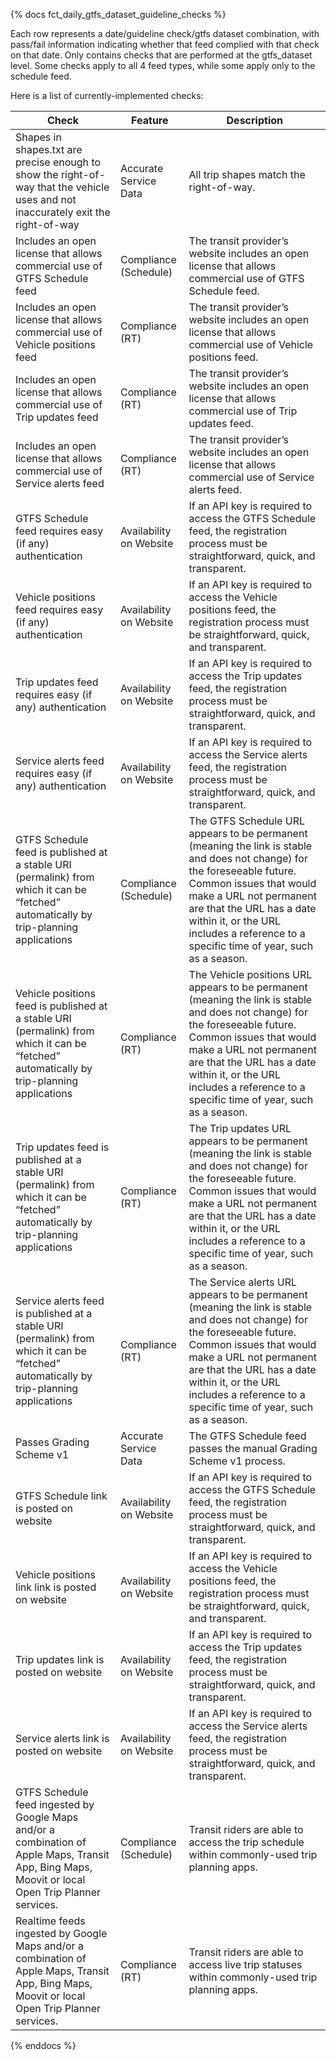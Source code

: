 {% docs fct_daily_gtfs_dataset_guideline_checks %}

Each row represents a date/guideline check/gtfs dataset combination, with pass/fail information indicating whether that feed complied with that check on that date. Only contains checks that are performed at the gtfs_dataset level. Some checks apply to all 4 feed types, while some apply only to the schedule feed.

Here is a list of currently-implemented checks:

| Check                                                                                                                                              | Feature                 | Description                                                                                                                                                                                                                                                                                           |
| -------------------------------------------------------------------------------------------------------------------------------------------------- | ----------------------- | ----------------------------------------------------------------------------------------------------------------------------------------------------------------------------------------------------------------------------------------------------------------------------------------------------- |
| Shapes in shapes.txt are precise enough to show the right-of-way that the vehicle uses and not inaccurately exit the right-of-way                  | Accurate Service Data   | All trip shapes match the right-of-way.                                                                                                                                                                                                                                                               |
| Includes an open license that allows commercial use of GTFS Schedule feed                                                                          | Compliance (Schedule)   | The transit provider’s website includes an open license that allows commercial use of GTFS Schedule feed.                                                                                                                                                                                             |
| Includes an open license that allows commercial use of Vehicle positions feed                                                                      | Compliance (RT)         | The transit provider’s website includes an open license that allows commercial use of Vehicle positions feed.                                                                                                                                                                                         |
| Includes an open license that allows commercial use of Trip updates feed                                                                           | Compliance (RT)         | The transit provider’s website includes an open license that allows commercial use of Trip updates feed.                                                                                                                                                                                              |
| Includes an open license that allows commercial use of Service alerts feed                                                                         | Compliance (RT)         | The transit provider’s website includes an open license that allows commercial use of Service alerts feed.                                                                                                                                                                                            |
| GTFS Schedule feed requires easy (if any) authentication                                                                                           | Availability on Website | If an API key is required to access the GTFS Schedule feed, the registration process must be straightforward, quick, and transparent.                                                                                                                                                                 |
| Vehicle positions feed requires easy (if any) authentication                                                                                       | Availability on Website | If an API key is required to access the Vehicle positions feed, the registration process must be straightforward, quick, and transparent.                                                                                                                                                             |
| Trip updates feed requires easy (if any) authentication                                                                                            | Availability on Website | If an API key is required to access the Trip updates feed, the registration process must be straightforward, quick, and transparent.                                                                                                                                                                  |
| Service alerts feed requires easy (if any) authentication                                                                                          | Availability on Website | If an API key is required to access the Service alerts feed, the registration process must be straightforward, quick, and transparent.                                                                                                                                                                |
| GTFS Schedule feed is published at a stable URI (permalink) from which it can be “fetched” automatically by trip-planning applications             | Compliance (Schedule)   | The GTFS Schedule URL appears to be permanent (meaning the link is stable and does not change) for the foreseeable future. Common issues that would make a URL not permanent are that the URL has a date within it, or the URL includes a reference to a specific time of year, such as a season.     |
| Vehicle positions feed is published at a stable URI (permalink) from which it can be “fetched” automatically by trip-planning applications         | Compliance (RT)         | The Vehicle positions URL appears to be permanent (meaning the link is stable and does not change) for the foreseeable future. Common issues that would make a URL not permanent are that the URL has a date within it, or the URL includes a reference to a specific time of year, such as a season. |
| Trip updates feed is published at a stable URI (permalink) from which it can be “fetched” automatically by trip-planning applications              | Compliance (RT)         | The Trip updates URL appears to be permanent (meaning the link is stable and does not change) for the foreseeable future. Common issues that would make a URL not permanent are that the URL has a date within it, or the URL includes a reference to a specific time of year, such as a season.      |
| Service alerts feed is published at a stable URI (permalink) from which it can be “fetched” automatically by trip-planning applications            | Compliance (RT)         | The Service alerts URL appears to be permanent (meaning the link is stable and does not change) for the foreseeable future. Common issues that would make a URL not permanent are that the URL has a date within it, or the URL includes a reference to a specific time of year, such as a season.    |
| Passes Grading Scheme v1                                                                                                                           | Accurate Service Data   | The GTFS Schedule feed passes the manual Grading Scheme v1 process.                                                                                                                                                                                                                                   |
| GTFS Schedule link is posted on website                                                                                                            | Availability on Website | If an API key is required to access the GTFS Schedule feed, the registration process must be straightforward, quick, and transparent.                                                                                                                                                                 |
| Vehicle positions link link is posted on website                                                                                                   | Availability on Website | If an API key is required to access the Vehicle positions feed, the registration process must be straightforward, quick, and transparent.                                                                                                                                                             |
| Trip updates link is posted on website                                                                                                             | Availability on Website | If an API key is required to access the Trip updates feed, the registration process must be straightforward, quick, and transparent.                                                                                                                                                                  |
| Service alerts link is posted on website                                                                                                           | Availability on Website | If an API key is required to access the Service alerts feed, the registration process must be straightforward, quick, and transparent.                                                                                                                                                                |
| GTFS Schedule feed ingested by Google Maps and/or a combination of Apple Maps, Transit App, Bing Maps, Moovit or local Open Trip Planner services. | Compliance (Schedule)   | Transit riders are able to access the trip schedule within commonly-used trip planning apps.                                                                                                                                                                                                          |
| Realtime feeds ingested by Google Maps and/or a combination of Apple Maps, Transit App, Bing Maps, Moovit or local Open Trip Planner services.     | Compliance (RT)         | Transit riders are able to access live trip statuses within commonly-used trip planning apps.                                                                                                                                                                                                         |

{% enddocs %}
